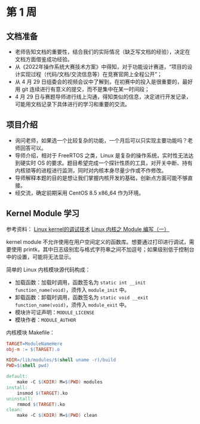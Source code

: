 # 第 1 周

## 文档准备

- 老师告知文档的重要性，结合我们的实际情况（缺乏写文档的经验），决定在文档方面借鉴成功经验。
- 从《2022年操作系统大赛技术方案》中得知，对于功能设计赛道，“项目的设计实现过程（代码/文档/交流信息等）在竞赛官网上全程公开”；
- 从 4 月 29 日组委会的视频会议中了解到，在初赛中的投入是很重要的，最好用 git 连续进行有意义的提交，而不是集中在某一时间段；
- 4 月 29 日与赛题导师进行线上沟通，得知类似的信息，决定进行开发记录，可能用文档记录下具体进行的学习和重要的交流。

## 项目介绍

- 询问老师，如果选一个比较复杂的功能，一个月后可以只实现主要功能吗？老师回答可以。
- 导师介绍，相对于 FreeRTOS 之类，Linux 是复杂的操作系统，实时性无法达到硬实时 OS 的要求。题目希望完成一个探针性质的工具，对开关中断、持有内核锁等的进程进行监测，同时对内核本身尽量少作或不作修改。
- 导师解释本题的目的是想让我们掌握内核开发的基础，创新点方面可能不够直接。
- 经交流，确定前期采用 CentOS 8.5 x86_64 作为环境。

## Kernel Module 学习

参考资料：
[Linux kernel的调试技术](https://www.cnblogs.com/lvzh/p/14619794.html)
[Linux 内核之 Module 编写（一）](https://mudongliang.github.io/2015/10/06/linux-module.html)

kernel module 不允许使用在用户空间定义的函数库。想要通过打印进行调试，需要使用 printk，其中日志级别宏与格式字符串之间不加逗号；如果级别低于控制台中的设置，可能将无法显示。

简单的 Linux 内核模块源代码构成：
- 加载函数：加载时调用，函数签名为 `static int __init function_name(void)`，须传入 `module_init` 中。
- 卸载函数：卸载时调用，函数签名为 `static void __exit function_name(void)`，须传入 `module_exit` 中。
- 模块许可证声明：`MODULE_LICENSE`
- 模块作者：`MODULE_AUTHOR`

内核模块 Makefile：
```Makefile
TARGET=ModuleNameHere
obj-m := $(TARGET).o

KDIR=/lib/modules/$(shell uname -r)/build
PWD=$(shell pwd)

default:
	make -C $(KDIR) M=$(PWD) modules
install:
	insmod $(TARGET).ko
uninstall:
	rmmod $(TARGET).ko
clean:
	make -C $(KDIR) M=$(PWD) clean
```